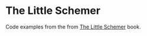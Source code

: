 # The Little Schemer

Code examples from the from [The Little Schemer](https://mitpress.mit.edu/books/little-schemer) book.